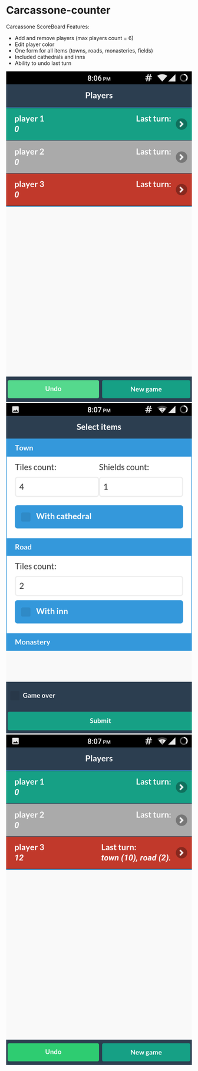 # Carcassone-counter
Carcassone ScoreBoard
Features:
* Add and remove players (max players count = 6)
* Edit player color
* One form for all items (towns, roads, monasteries, fields)
* Included cathedrals and inns
* Ability to undo last turn

![alt tag](https://github.com/Le0Michine/Carcassone-counter/blob/master/2015-11-03%2020.06.57.png)
![alt tag](https://github.com/Le0Michine/Carcassone-counter/blob/master/2015-11-03%2020.07.21.png)
![alt tag](https://github.com/Le0Michine/Carcassone-counter/blob/master/2015-11-03%2020.07.29.png)
